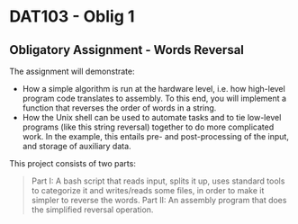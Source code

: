# DAT103 - Oblig 1
## Obligatory Assignment - Words Reversal

The assignment will demonstrate:
* How a simple algorithm is run at the hardware level, i.e. how high-level program code translates to assembly. To this end, you will implement a function that reverses the order of words in a string.
* How the Unix shell can be used to automate tasks and to tie low-level programs (like this string reversal) together to do more complicated work. In the example, this entails pre- and post-processing of the input, and storage of auxiliary data.


This project consists of two parts:
> Part I: A bash script that reads input, splits it up, uses standard tools to categorize it and writes/reads some
files, in order to make it simpler to reverse the words.
> Part II: An assembly program that does the simplified reversal operation.
